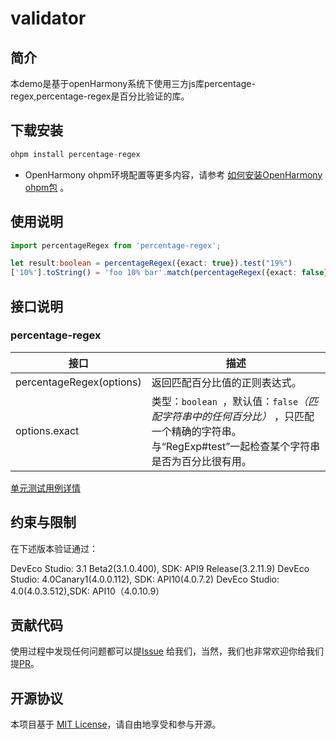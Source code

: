 # validator
## 简介
本demo是基于openHarmony系统下使用三方js库percentage-regex,percentage-regex是百分比验证的库。

## 下载安装

```ts
ohpm install percentage-regex
```
- OpenHarmony ohpm环境配置等更多内容，请参考 [如何安装OpenHarmony ohpm包](https://gitee.com/openharmony-tpc/docs/blob/master/OpenHarmony_har_usage.md) 。

## 使用说明

```ts
import percentageRegex from 'percentage-regex';

let result:boolean = percentageRegex({exact: true}).test("19%")
['10%'].toString() = 'foo 10% bar'.match(percentageRegex({exact: false})).toString()
```

## 接口说明
### percentage-regex

| 接口                       | 描述                                                                                       |
|--------------------------|------------------------------------------------------------------------------------------|
| percentageRegex(options) | 返回匹配百分比值的正则表达式。                                                                          |
| options.exact            | 类型：`boolean `，默认值：`false`*（匹配字符串中的任何百分比）* ，只匹配一个精确的字符串。与“RegExp#test”一起检查某个字符串是否为百分比很有用。 |


[单元测试用例详情](https://gitee.com/openharmony-tpc/openharmony_tpc_samples/percentage-regex/TEST.md)

## 约束与限制
在下述版本验证通过：

DevEco Studio: 3.1 Beta2(3.1.0.400), SDK: API9 Release(3.2.11.9)
DevEco Studio: 4.0Canary1(4.0.0.112), SDK: API10(4.0.7.2)
DevEco Studio: 4.0(4.0.3.512),SDK: API10（4.0.10.9）

## 贡献代码

使用过程中发现任何问题都可以提[Issue](https://gitee.com/openharmony-tpc/openharmony_tpc_samples/percentage-regex/issues) 给我们，当然，我们也非常欢迎你给我们提[PR](https://gitee.com/openharmony-tpc/openharmony_tpc_samples/percentage-regex/pulls)。

## 开源协议

本项目基于 [MIT License](https://gitee.com/openharmony-tpc/openharmony_tpc_samples/percentage-regex/blob/master/LICENSE)，请自由地享受和参与开源。